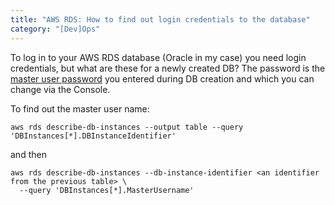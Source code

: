```yaml
---
title: "AWS RDS: How to find out login credentials to the database"
category: "[Dev]Ops"
---
```


To log in to your AWS RDS database (Oracle in my case) you need login credentials, but what are these for a newly created DB?
The password is the [master user password](https://aws.amazon.com/premiumsupport/knowledge-center/reset-master-user-password-rds/)
you entered during DB creation and which you can change via the Console.

To find out the master user name:

<!--more-->

```shell
aws rds describe-db-instances --output table --query 'DBInstances[*].DBInstanceIdentifier'
```

and then

```shell
aws rds describe-db-instances --db-instance-identifier <an identifier from the previous table> \
  --query 'DBInstances[*].MasterUsername'
```
